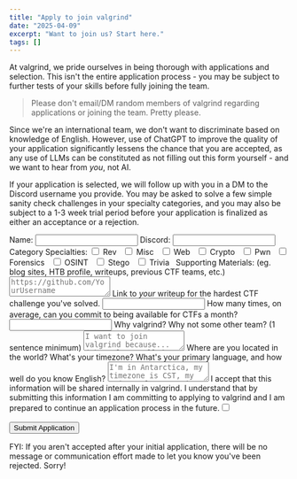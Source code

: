 ```yaml
---
title: "Apply to join valgrind"
date: "2025-04-09"
excerpt: "Want to join us? Start here."
tags: []
---
```


At valgrind, we pride ourselves in being thorough with applications and selection. This isn't the entire application process - you may be subject to further tests of your skills before fully joining the team.

> Please don't email/DM random members of valgrind regarding applications or joining the team. Pretty please.

Since we're an international team, we don't want to discriminate based on knowledge of English. However, use of ChatGPT to improve the quality of your application significantly lessens the chance that you are accepted, as any use of LLMs can be constituted as not filling out this form yourself - and we want to hear from *you*, not AI.

If your application is selected, we will follow up with you in a DM to the Discord username you provide. You may be asked to solve a few simple sanity check challenges in your specialty categories, and you may also be subject to a 1-3 week trial period before your application is finalized as either an acceptance or a rejection.

<form id="applicationForm" action="https://recruitment.internal.valgrindc.tf/form" method="post">
    <label for="name">Name:</label>
    <input type="text" id="name" name="name" required>
    <label for="discord">Discord:</label>
    <input type="text" id="discord" name="discord" required>
    <label for="specialties">Category Specialties:</label>
    <input type="checkbox" id="rev" name="specialties" value="rev">
    <label for="rev">Rev</label> &nbsp;
    <input type="checkbox" id="misc" name="specialties" value="misc">
    <label for="misc">Misc</label> &nbsp;
    <input type="checkbox" id="web" name="specialties" value="web">
    <label for="web">Web</label> &nbsp;
    <input type="checkbox" id="crypto" name="specialties" value="crypto">
    <label for="crypto">Crypto</label> &nbsp;
    <input type="checkbox" id="pwn" name="specialties" value="pwn">
    <label for="pwn">Pwn</label> &nbsp;
    <input type="checkbox" id="forensics" name="specialties" value="forensics">
    <label for="forensics">Forensics</label> &nbsp;
    <input type="checkbox" id="osint" name="specialties" value="osint">
    <label for="osint">OSINT</label> &nbsp;
    <input type="checkbox" id="stego" name="specialties" value="stego">
    <label for="stego">Stego</label> &nbsp;
    <input type="checkbox" id="trivia" name="specialties" value="trivia">
    <label for="trivia">Trivia</label> &nbsp;
    <label for="supporting">Supporting Materials: (eg. blog sites, HTB profile, writeups, previous CTF teams, etc.)</label>
    <textarea name="supporting" id="supporting" placeholder="https://github.com/YourUsername" required></textarea>
    <label for="writeup">Link to <i>your</i> writeup for the hardest CTF challenge you've solved.</label>
    <input type="text" id="writeup" name="writeup" required>
    <label for="commit">How many times, on average, can you commit to being available for CTFs a month?</label>
    <input type="text" id="commit" name="commit" required>
    <label for="why">Why valgrind? Why not some other team? (1 sentence minimum)</label>
    <textarea name="why" id="why" placeholder="I want to join valgrind because... (they place well in competitions, I like their logo, Tx told me to, etc.)" required></textarea>
    <label for="where">Where are you located in the world? What's your timezone? What's your primary language, and how well do you know English?</label>
    <textarea name="where" id="where" placeholder="I'm in Antarctica, my timezone is CST, my primary language is English and I've spoken it since birth." required></textarea>
    <label for="accept">I accept that this information will be shared internally in valgrind. I understand that by submitting this information I am committing to applying to valgrind and I am prepared to continue an application process in the future.</label><input type="checkbox" id="accept" name="accept" value="accept" required>
    <br><br>
    <button type="submit" id="submitButton" class="btn-like">Submit Application</button>
</form>

<div id="formStatus" style="margin-top: 15px;"></div>

<script>
document.addEventListener('DOMContentLoaded', function() {
    const form = document.getElementById('applicationForm');
    const submitButton = document.getElementById('submitButton');
    const formStatusDiv = document.getElementById('formStatus');

    // Define the success page content and redirection logic
    function showSuccessAndRedirect() {
        // Hide the form or clear its content
        form.style.display = 'none'; 
        
        // Display success message
        formStatusDiv.innerHTML = `
            <h1>Your application has been submitted!</h1>
            <p>If we accept your application, we'll get back to you within a week. Good luck!</p>
            <p>You will be redirected to the homepage in 5 seconds.</p>
        `;
        formStatusDiv.style.color = 'var(--dark-success-color)';

        // Redirect after a delay
        setTimeout(function() {
            window.location.href = '/'; // Redirect to homepage
        }, 5000); // 5 seconds delay
    }

    if (form) {
        form.addEventListener('submit', function(event) {
            event.preventDefault(); 
            
            submitButton.disabled = true;
            submitButton.textContent = 'Submitting...';
            formStatusDiv.textContent = ''; 

            const acceptCheckbox = document.getElementById('accept');
            if (!acceptCheckbox.checked) {
                formStatusDiv.textContent = 'Error: You must accept the terms to submit the application.';
                formStatusDiv.style.color = 'red';
                submitButton.disabled = false;
                submitButton.textContent = 'Submit Application';
                return; 
            }

            const formData = new FormData(form);
            const formAction = form.getAttribute('action');

            fetch(formAction, {
                method: 'POST',
                body: formData,
            })
            .catch(error => {
                console.warn('Fetch encountered an error (ignored by palliative UI):', error);
            })
            .finally(() => {
                console.log('Palliative: Simulating success and redirecting.');
                showSuccessAndRedirect();
            });
        });
    }
});
</script>

FYI: If you aren't accepted after your initial application, there will be no message or communication effort made to let you know you've been rejected. Sorry!
